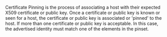 Certificate Pinning is the process of associating a host with their expected X509 certificate or public key. Once a certificate or public key is known or seen for a host, the certificate or public key is associated or 'pinned' to the host. If more than one certificate or public key is acceptable. In this case, the advertised identity must match one of the elements in the pinset.
